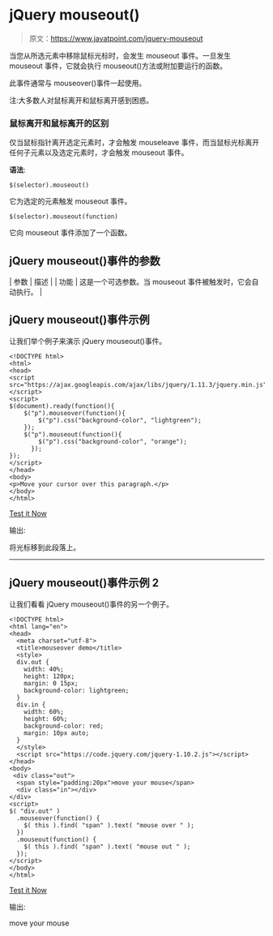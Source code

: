 # jQuery mouseout()

> 原文：<https://www.javatpoint.com/jquery-mouseout>

当您从所选元素中移除鼠标光标时，会发生 mouseout 事件。一旦发生 mouseout 事件，它就会执行 mouseout()方法或附加要运行的函数。

此事件通常与 mouseover()事件一起使用。

注:大多数人对鼠标离开和鼠标离开感到困惑。

### 鼠标离开和鼠标离开的区别

仅当鼠标指针离开选定元素时，才会触发 mouseleave 事件，而当鼠标光标离开任何子元素以及选定元素时，才会触发 mouseout 事件。

**语法**:

```
$(selector).mouseout()

```

它为选定的元素触发 mouseout 事件。

```
$(selector).mouseout(function)

```

它向 mouseout 事件添加了一个函数。

## jQuery mouseout()事件的参数

| 参数 | 描述 |
| 功能 | 这是一个可选参数。当 mouseout 事件被触发时，它会自动执行。 |

## jQuery mouseout()事件示例

让我们举个例子来演示 jQuery mouseout()事件。

```
<!DOCTYPE html>
<html>
<head>
<script src="https://ajax.googleapis.com/ajax/libs/jquery/1.11.3/jquery.min.js"></script>
<script>
$(document).ready(function(){
    $("p").mouseover(function(){
        $("p").css("background-color", "lightgreen");
    });
    $("p").mouseout(function(){
        $("p").css("background-color", "orange");
      });
});
</script>
</head>
<body>
<p>Move your cursor over this paragraph.</p>
</body>
</html>

```

[Test it Now](https://www.javatpoint.com/oprweb/test.jsp?filename=jquerymouseover1)

输出:

将光标移到此段落上。

* * *

## jQuery mouseout()事件示例 2

让我们看看 jQuery mouseout()事件的另一个例子。

```
<!DOCTYPE html>
<html lang="en">
<head>
  <meta charset="utf-8">
  <title>mouseover demo</title>
  <style>
  div.out {
    width: 40%;
    height: 120px;
    margin: 0 15px;
    background-color: lightgreen;
  }
  div.in {
    width: 60%;
    height: 60%;
    background-color: red;
    margin: 10px auto;
  }
  </style>
  <script src="https://code.jquery.com/jquery-1.10.2.js"></script>
</head>
<body>
 <div class="out">
  <span style="padding:20px">move your mouse</span>
  <div class="in"></div>
</div>
<script>
$( "div.out" )
  .mouseover(function() {
    $( this ).find( "span" ).text( "mouse over " );
  })
  .mouseout(function() {
    $( this ).find( "span" ).text( "mouse out " );
  });
</script>
</body>
</html>

```

[Test it Now](https://www.javatpoint.com/oprweb/test.jsp?filename=jquerymouseover2)

输出:

move your mouse